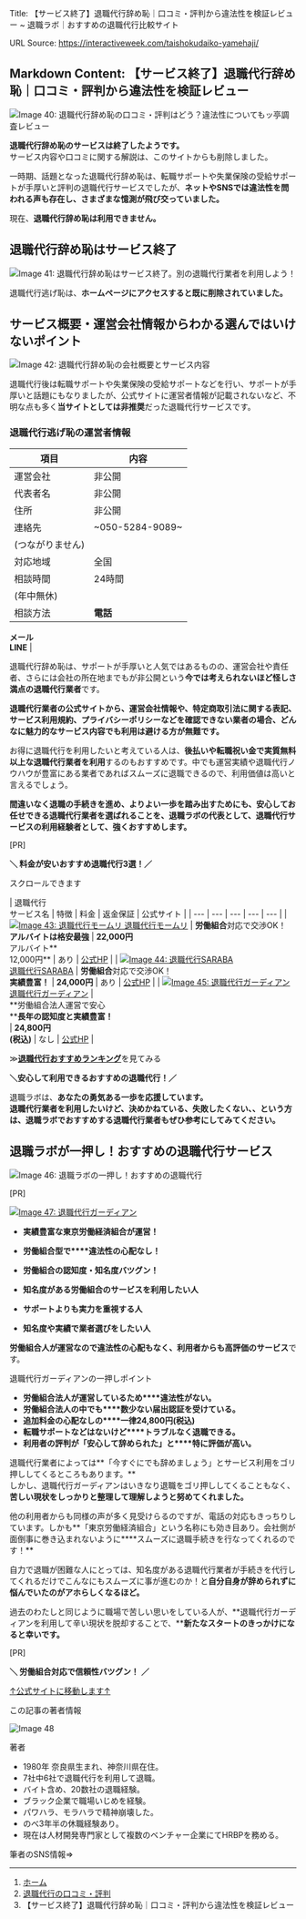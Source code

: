 Title: 【サービス終了】退職代行辞め恥｜口コミ・評判から違法性を検証レビュー ~ 退職ラボ｜おすすめの退職代行比較サイト

URL Source: https://interactiveweek.com/taishokudaiko-yamehaji/

Markdown Content:
【サービス終了】退職代行辞め恥｜口コミ・評判から違法性を検証レビュー
----------------------------------

![Image 40: 退職代行辞め恥の口コミ・評判はどう？違法性についてもッ亭調査レビュー](blob:https://interactiveweek.com/a6ce49e39e843fa443c95440071cb944)

**退職代行辞め恥のサービスは終了したようです。**  
サービス内容や口コミに関する解説は、このサイトからも削除しました。

一時期、話題となった退職代行辞め恥は、転職サポートや失業保険の受給サポートが手厚いと評判の退職代行サービスでしたが、**ネットやSNSでは違法性を問われる声も存在し、さまざまな憶測が飛び交っていました。**

現在、**退職代行辞め恥は利用できません。**

退職代行辞め恥はサービス終了
--------------

![Image 41: 退職代行辞め恥はサービス終了。別の退職代行業者を利用しよう！](https://interactiveweek.com/wp-content/uploads/2023/02/taishokudaiko-yamehaji-002.webp)

退職代行逃げ恥は、**ホームページにアクセスすると既に削除されていました。**

サービス概要・運営会社情報からわかる選んではいけないポイント
------------------------------

![Image 42: 退職代行辞め恥の会社概要とサービス内容](https://interactiveweek.com/wp-content/uploads/2023/02/taishokudaiko-yamehaji-003.webp)

退職代行後は転職サポートや失業保険の受給サポートなどを行い、サポートが手厚いと話題にもなりましたが、公式サイトに運営者情報が記載されないなど、不明な点も多く**当サイトとしては非推奨**だった退職代行サービスです。

### 退職代行逃げ恥の運営者情報

| 項目 | 内容 |
| --- | --- |
| 運営会社 | 非公開 |
| 代表者名 | 非公開 |
| 住所 | 非公開 |
| 連絡先 | ~050-5284-9089~  
(つながりません) |
| 対応地域 | 全国 |
| 相談時間 | 24時間  
(年中無休) |
| 相談方法 | **電話**  
**メール**  
**LINE** |

退職代行辞め恥は、サポートが手厚いと人気ではあるものの、運営会社や責任者、さらには会社の所在地までもが非公開という**今では考えられないほど怪しさ満点の退職代行業者**です。

**退職代行業者の公式サイトから、運営会社情報や、特定商取引法に関する表記、サービス利用規約、プライバシーポリシーなどを確認できない業者の場合、どんなに魅力的なサービス内容でも利用は避ける方が無難です。**

お得に退職代行を利用したいと考えている人は、**後払いや転職祝い金で実質無料以上な退職代行業者を利用**するのもおすすめです。中でも運営実績や退職代行ノウハウが豊富にある業者であればスムーズに退職できるので、利用価値は高いと言えるでしょう。

**間違いなく退職の手続きを進め、よりよい一歩を踏み出すためにも、安心してお任せできる退職代行業者を選ばれることを、退職ラボの代表として、退職代行サービスの利用経験者として、強くおすすめします。**

\[PR\]

**＼ 料金が安いおすすめ退職代行3選！／**

スクロールできます

| 退職代行  
サービス名 | 特徴 | 料金 | 返金保証 | 公式サイト |
| --- | --- | --- | --- | --- |
| [![Image 43: 退職代行モームリ](https://interactiveweek.com/wp-content/uploads/2022/07/000000056993.jpg.webp) 退職代行モームリ](https://interactiveweek.com/momuri) | **労働組合**対応で交渉OK！  
**アルバイトは格安最強** | ****22,000円****  
アルバイト**  
12,000円** | あり | [公式HP](https://interactiveweek.com/momuri) |
| [![Image 44: 退職代行SARABA](https://interactiveweek.com/wp-content/uploads/2022/04/saraba-rank.webp)](https://interactiveweek.com/saraba)  
[退職代行SARABA](https://interactiveweek.com/saraba) | **労働組合**対応で交渉OK！  
**実績豊富！** | ****24,000円**** | あり | [公式HP](https://interactiveweek.com/saraba) |
| [![Image 45: 退職代行ガーディアン](https://interactiveweek.com/wp-content/uploads/2022/04/guardian.webp)](https://taisyokudaiko.jp/lp1?im=3va)  
[退職代行ガーディアン](https://taisyokudaiko.jp/lp1?im=3va) |   
**労働組合法人運営で安心  
****長年の認知度と実績豊富！**  
 | ****24,800円  
(税込)**** | なし | [公式HP](https://taisyokudaiko.jp/lp1?im=3va) |

≫[**退職代行おすすめランキング**](https://interactiveweek.com/taishokudaiko-osusume-ranking/)を見てみる

**＼安心して利用できるおすすめの退職代行！／**

退職ラボは、**あなたの勇気ある一歩を応援しています。**  
**退職代行業者を利用したいけど、決めかねている、失敗したくない、、という方は、退職ラボでおすすめする退職代行業者もぜひ参考にしてみてください。**

退職ラボが一押し！おすすめの退職代行サービス
----------------------

![Image 46: 退職ラボの一押し！おすすめの退職代行](https://interactiveweek.com/wp-content/uploads/2023/02/taishokulab-ichioshi-e1676830633685-800x450.webp)

\[PR\]

[![Image 47: 退職代行ガーディアン](https://interactiveweek.com/wp-content/uploads/2022/07/taishokudaikou-gurdian.webp)](https://taisyokudaiko.jp/lp1?im=3va)

*   **実績豊富な東京労働経済組合が運営！**
*   **労働組合型で****違法性の心配なし！**
*   **労働組合の認知度・知名度バツグン！**

*   **知名度がある労働組合のサービスを利用したい人**
*   **サポートよりも実力を重視する人**
*   **知名度や実績で業者選びをしたい人**

**労働組合人が運営なので違法性の心配もなく、利用者からも高評価のサービス**です。

退職代行ガーディアンの一押しポイント

*   **労働組合法人が運営しているため****違法性がない。**
*   **労働組合法人の中でも****数少ない届出認証を受けている。**
*   **追加料金の心配なしの****一律24,800円(税込)**
*   **転職サポートなどはないけど****トラブルなく退職できる。**
*   **利用者の評判が「安心して辞められた」と****特に評価が高い。**

退職代行業者によっては**「今すぐにでも辞めましょう」とサービス利用をゴリ押ししてくるところもあります。**  
しかし、退職代行ガーディアンはいきなり退職をゴリ押ししてくることもなく、**苦しい現状をしっかりと整理して理解しようと努めてくれました。**

他の利用者からも同様の声が多く見受けらるのですが、電話の対応もきっちりしています。しかも**「東京労働経済組合」という名称にも効き目あり。会社側が面倒事に巻き込まれないように****スムーズに退職手続きを行なってくれるのです！**

自力で退職が困難な人にとっては、知名度がある退職代行業者が手続きを代行してくれるだけでこんなにもスムーズに事が進むのか！と**自分自身が辞められずに悩んでいたのがアホらしくなるほど。**

過去のわたしと同じように職場で苦しい思いをしている人が、**退職代行ガーディアンを利用して辛い現状を脱却することで、****新たなスタートのきっかけになると幸いです。**

\[PR\]

**＼ 労働組合対応で信頼性バツグン！** **／**

[↑公式サイトに移動します↑](https://taisyokudaiko.jp/lp1?im=3va)

この記事の著者情報

![Image 48](https://interactiveweek.com/wp-content/uploads/2024/10/%E3%81%BB-27.jpg)

著者

*   1980年 奈良県生まれ、神奈川県在住。
*   7社中6社で退職代行を利用して退職。
*   バイト含め、20数社の退職経験。
*   ブラック企業で職場いじめを経験。
*   パワハラ、モラハラで精神崩壊した。
*   のべ3年半の休職経験あり。
*   現在は人材開発専門家として複数のベンチャー企業にてHRBPを務める。

筆者のSNS情報⇒　[](https://twitter.com/taishoku_lab)　[](https://interactiveweek.com/contact/) 　[](https://lit.link/taishokulab)

* * *

1.  [ホーム](https://interactiveweek.com/)
2.  [退職代行の口コミ・評判](https://interactiveweek.com/category/kuchikomi/)
3.  【サービス終了】退職代行辞め恥｜口コミ・評判から違法性を検証レビュー
